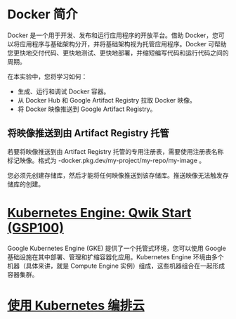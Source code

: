 # Docker 简介
Docker 是一个用于开发、发布和运行应用程序的开放平台。借助 Docker，您可以将应用程序与基础架构分开，并将基础架构视为托管应用程序。Docker 可帮助您更快地交付代码、更快地测试、更快地部署，并缩短编写代码和运行代码之间的周期。

在本实验中，您将学习如何：
* 生成、运行和调试 Docker 容器。
* 从 Docker Hub 和 Google Artifact Registry 拉取 Docker 映像。
* 将 Docker 映像推送到 Google Artifact Registry。

## 将映像推送到由 Artifact Registry 托管
若要将映像推送到由 Artifact Registry 托管的专用注册表，需要使用注册表名称标记映像。格式为 <regional-repository>-docker.pkg.dev/my-project/my-repo/my-image 。

您必须先创建存储库，然后才能将任何映像推送到该存储库。推送映像无法触发存储库的创建。

# [Kubernetes Engine: Qwik Start (GSP100)](../labs/GSP100.md)
Google Kubernetes Engine (GKE) 提供了一个托管式环境，您可以使用 Google 基础设施在其中部署、管理和扩缩容器化应用。Kubernetes Engine 环境由多个机器（具体来讲，就是 Compute Engine 实例）组成，这些机器组合在一起形成容器集群。

# [使用 Kubernetes 编排云](../labs/GSP021.md)